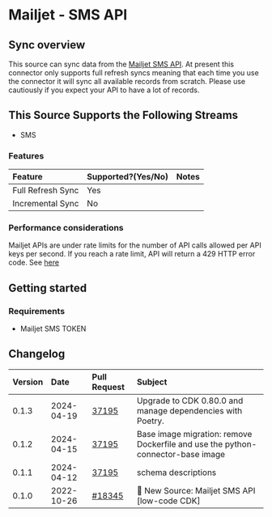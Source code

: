 # Mailjet - SMS API

## Sync overview

This source can sync data from the [Mailjet SMS API](https://dev.mailjet.com/sms/guides/). At present this connector only supports full refresh syncs meaning that each time you use the connector it will sync all available records from scratch. Please use cautiously if you expect your API to have a lot of records.

## This Source Supports the Following Streams

* SMS

### Features

| Feature | Supported?\(Yes/No\) | Notes |
| :--- | :--- | :--- |
| Full Refresh Sync | Yes |  |
| Incremental Sync | No |  |

### Performance considerations

Mailjet APIs are under rate limits for the number of API calls allowed per API keys per second. If you reach a rate limit, API will return a 429 HTTP error code. See [here](https://dev.mailjet.com/sms/reference/overview/rate-limits/)

## Getting started

### Requirements

* Mailjet SMS TOKEN

## Changelog

| Version | Date       | Pull Request                                              | Subject                                    |
| :------ | :--------- | :-------------------------------------------------------- | :----------------------------------------- |
| 0.1.3 | 2024-04-19 | [37195](https://github.com/airbytehq/airbyte/pull/37195) | Upgrade to CDK 0.80.0 and manage dependencies with Poetry. |
| 0.1.2 | 2024-04-15 | [37195](https://github.com/airbytehq/airbyte/pull/37195) | Base image migration: remove Dockerfile and use the python-connector-base image |
| 0.1.1 | 2024-04-12 | [37195](https://github.com/airbytehq/airbyte/pull/37195) | schema descriptions |
| 0.1.0   | 2022-10-26 | [#18345](https://github.com/airbytehq/airbyte/pull/18345) | 🎉 New Source: Mailjet SMS API [low-code CDK] |
